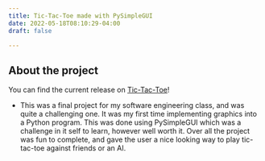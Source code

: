 ```yaml
---
title: Tic-Tac-Toe made with PySimpleGUI
date: 2022-05-18T08:10:29-04:00
draft: false

---
```


## About the project

You can find the current release on [Tic-Tac-Toe](https://github.com/allegheny-computer-science-203-s2021/Team5Project2)!

 - This was a final project for my software engineering class, and was quite a challenging one. It was my first time implementing graphics into a Python program. This was done using PySimpleGUI which was a challenge in it self to learn, however well worth it. Over all the project was fun to complete, and gave the user a nice looking way to play tic-tac-toe against friends or an AI.
